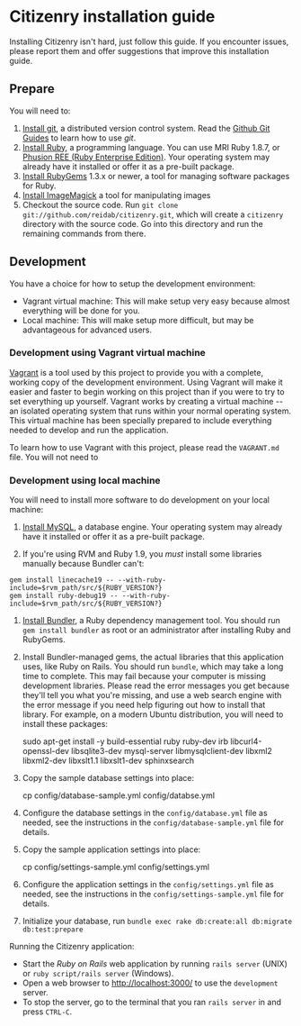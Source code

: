 Citizenry installation guide
============================

Installing Citizenry isn't hard, just follow this guide. If you encounter issues, please report them and offer suggestions that improve this installation guide.

Prepare
-------

You will need to:

  1. [Install git](http://git-scm.com/), a distributed version control system. Read the [Github Git Guides](http://github.com/guides/home) to learn how to use *git*.
  2. [Install Ruby](http://www.ruby-lang.org/), a programming language. You can use MRI Ruby 1.8.7, or [Phusion REE (Ruby Enterprise Edition)](http://rubyenterpriseedition.com/). Your operating system may already have it installed or offer it as a pre-built package.
  3. [Install RubyGems](http://rubyforge.org/projects/rubygems/) 1.3.x or newer, a tool for managing software packages for Ruby.
  4. [Install ImageMagick](http://www.imagemagick.org/) a tool for manipulating images
  5. Checkout the source code. Run `git clone git://github.com/reidab/citizenry.git`, which will create a `citizenry` directory with the source code. Go into this directory and run the remaining commands from there.

Development
-----------

You have a choice for how to setup the development environment:

* Vagrant virtual machine: This will make setup very easy because almost everything will be done for you.
* Local machine: This will make setup more difficult, but may be advantageous for advanced users.

### Development using Vagrant virtual machine

[Vagrant](http://vagrantup.com/) is a tool used by this project to provide you with a complete, working copy of the development environment. Using Vagrant will make it easier and faster to begin working on this project than if you were to try to set everything up yourself. Vagrant works by creating a virtual machine -- an isolated operating system that runs within your normal operating system. This virtual machine has been specially prepared to include everything needed to develop and run the application.

To learn how to use Vagrant with this project, please read the `VAGRANT.md` file. You will not need to

### Development using local machine

You will need to install more software to do development on your local machine:

  1. [Install MySQL](http://www.mysql.org/), a database engine. Your operating system may already have it installed or offer it as a pre-built package.

  1. If you're using RVM and Ruby 1.9, you *must* install some libraries manually because Bundler can't:

    gem install linecache19 -- --with-ruby-include=$rvm_path/src/${RUBY_VERSION?}
    gem install ruby-debug19 -- --with-ruby-include=$rvm_path/src/${RUBY_VERSION?}

  1. [Install Bundler](http://gembundler.com/), a Ruby dependency management tool. You should run `gem install bundler` as root or an administrator after installing Ruby and RubyGems.

  1. Install Bundler-managed gems, the actual libraries that this application uses, like Ruby on Rails. You should run `bundle`, which may take a long time to complete. This may fail because your computer is missing development libraries. Please read the error messages you get because they'll tell you what you're missing, and use a web search engine with the error message if you need help figuring out how to install that library. For example, on a modern Ubuntu distribution, you will need to install these packages:

        sudo apt-get install -y build-essential ruby ruby-dev irb libcurl4-openssl-dev libsqlite3-dev mysql-server libmysqlclient-dev libxml2 libxml2-dev libxslt1.1 libxslt1-dev sphinxsearch

  1. Copy the sample database settings into place:

        cp config/database-sample.yml config/databse.yml

  1. Configure the database settings in the `config/database.yml` file as needed, see the instructions in the `config/database-sample.yml` file for details.

  1. Copy the sample application settings into place:

        cp config/settings-sample.yml config/settings.yml

  1. Configure the application settings in the `config/settings.yml` file as needed, see the instructions in the `config/settings-sample.yml` file for details.

  1. Initialize your database, run `bundle exec rake db:create:all db:migrate db:test:prepare`

Running the Citizenry application:

  * Start the *Ruby on Rails* web application by running `rails server` (UNIX) or `ruby script/rails server` (Windows).
  * Open a web browser to <http://localhost:3000/> to use the `development` server.
  * To stop the server, go to the terminal that you ran `rails server` in and press `CTRL-C`.
